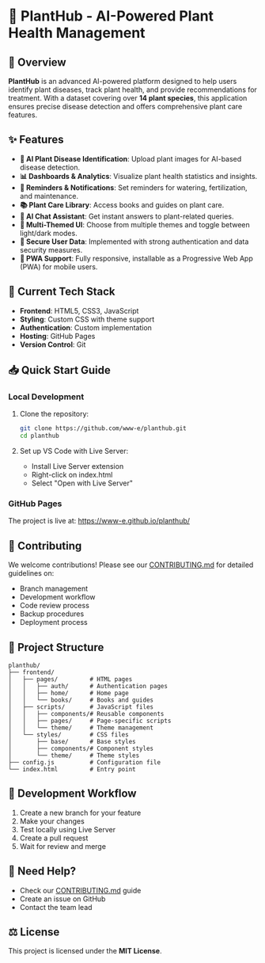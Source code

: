 # 🌱 PlantHub - AI-Powered Plant Health Management

## 📌 Overview
**PlantHub** is an advanced AI-powered platform designed to help users identify plant diseases, track plant health, and provide recommendations for treatment. With a dataset covering over **14 plant species**, this application ensures precise disease detection and offers comprehensive plant care features.

## ✨ Features
- **🌿 AI Plant Disease Identification**: Upload plant images for AI-based disease detection.
- **📊 Dashboards & Analytics**: Visualize plant health statistics and insights.
- **🔔 Reminders & Notifications**: Set reminders for watering, fertilization, and maintenance.
- **📚 Plant Care Library**: Access books and guides on plant care.
- **🤖 AI Chat Assistant**: Get instant answers to plant-related queries.
- **🎨 Multi-Themed UI**: Choose from multiple themes and toggle between light/dark modes.
- **🔐 Secure User Data**: Implemented with strong authentication and data security measures.
- **📱 PWA Support**: Fully responsive, installable as a Progressive Web App (PWA) for mobile users.

## 🚀 Current Tech Stack
- **Frontend**: HTML5, CSS3, JavaScript
- **Styling**: Custom CSS with theme support
- **Authentication**: Custom implementation
- **Hosting**: GitHub Pages
- **Version Control**: Git

## 📥 Quick Start Guide

### Local Development
1. Clone the repository:
   ```bash
   git clone https://github.com/www-e/planthub.git
   cd planthub
   ```

2. Set up VS Code with Live Server:
   - Install Live Server extension
   - Right-click on index.html
   - Select "Open with Live Server"

### GitHub Pages
The project is live at: https://www-e.github.io/planthub/

## 🤝 Contributing
We welcome contributions! Please see our [CONTRIBUTING.md](CONTRIBUTING.md) for detailed guidelines on:
- Branch management
- Development workflow
- Code review process
- Backup procedures
- Deployment process

## 📁 Project Structure
```
planthub/
├── frontend/
│   ├── pages/         # HTML pages
│   │   ├── auth/      # Authentication pages
│   │   ├── home/      # Home page
│   │   └── books/     # Books and guides
│   ├── scripts/       # JavaScript files
│   │   ├── components/# Reusable components
│   │   ├── pages/     # Page-specific scripts
│   │   └── theme/     # Theme management
│   └── styles/        # CSS files
│       ├── base/      # Base styles
│       ├── components/# Component styles
│       └── theme/     # Theme styles
├── config.js          # Configuration file
└── index.html         # Entry point
```

## 🔄 Development Workflow
1. Create a new branch for your feature
2. Make your changes
3. Test locally using Live Server
4. Create a pull request
5. Wait for review and merge

## 📢 Need Help?
- Check our [CONTRIBUTING.md](CONTRIBUTING.md) guide
- Create an issue on GitHub
- Contact the team lead

## ⚖️ License
This project is licensed under the **MIT License**.